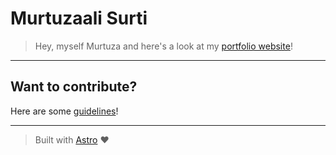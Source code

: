 # Murtuzaali Surti

> Hey, myself Murtuza and here's a look at my [portfolio website](https://murtuzaalisurti.github.io)!

---

## Want to contribute?

Here are some [guidelines](https://github.com/murtuzaalisurti/murtuzaalisurti.github.io/blob/master/contributing.md)!

---

> Built with [Astro](https://astro.build/) :heart:
